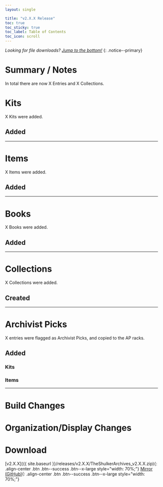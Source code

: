 ```yaml
---
layout: single

title: "v2.X.X Release"
toc: true
toc_sticky: true
toc_label: Table of Contents
toc_icon: scroll
---
```


*Looking for file downloads? [Jump to the bottom!](#download)*
{: .notice--primary}

# Summary / Notes
In total there are now X Entries and X Collections.

# Kits
X Kits were added.

## Added

***

# Items
X Items were added.

## Added

***

# Books
X Books were added.

## Added

***

# Collections
X Collections were added.

## Created

***

# Archivist Picks
X entries were flagged as Archivist Picks, and copied to the AP racks.

## Added
### Kits

### Items

***

# Build Changes

# Organization/Display Changes

# Download
[v2.X.X]({{ site.baseurl }}/releases/v2.X.X/TheShulkerArchives_v2.X.X.zip){: .align-center .btn .btn--success .btn--x-large style="width: 70%;"}
[Mirror (GitHub)](https://github.com/KadTheHunter/ShulkerArchives/releases/tag/v2.X.X){: .align-center .btn .btn--success .btn--x-large style="width: 70%;"}